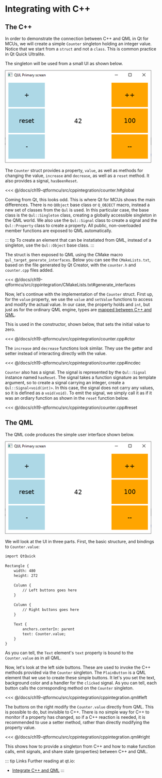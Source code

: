 # Integrating with C++

## The C++

In order to demonstrate the connection between C++ and QML in Qt for MCUs, we will create a simple ``Counter`` singleton holding an integer value. Notice that we start from a ``struct`` and not a ``class``. This is common practice in Qt Quick Ultralite. 

The singleton will be used from a small UI as shown below.

![](./assets/counter.png)

The ``Counter`` struct provides a property, ``value``, as well as methods for changing the value, ``increase`` and ``decrease``, as well as a ``reset`` method. It also provides a signal, ``hasBeenReset``.

<<< @/docs/ch19-qtformcu/src/cppintegration/counter.h#global

Coming from Qt, this looks odd. This is where Qt for MCUs shows the main differences. There is no ``QObject`` base class or ``Q_OBJECT`` macro, instead a new set of classes from the ``Qul`` is used. In this particular case, the base class is the ``Qul::Singleton`` class, creating a globally accessible singleton in the QML world. We also use the ``Qul::Signal`` class to create a signal and the ``Qul::Property`` class to create a property. All public, non-overloaded member functions are exposed to QML automatically.

::: tip
To create an element that can be instatiated from QML, instead of a singleton, use the ``Qul::Object`` base class.
:::

The struct is then exposed to QML using the CMake macro ``qul_target_generate_interfaces``. Below you can see the ``CMakeLists.txt``, based on the file generated by Qt Creator, with the ``counter.h`` and ``counter.cpp`` files added.

<<< @/docs/ch19-qtformcu/src/cppintegration/CMakeLists.txt#generate_interfaces

Now, let's continue with the implementation of the ``Counter`` struct. First up, for the ``value`` property, we use the ``value`` and ``setValue`` functions to access and modify the actual value. In our case, the property holds and ``int``, but just as for the ordinary QML engine, types are [mapped between C++ and QML](https://doc.qt.io/QtForMCUs/qtul-integratecppqml.html#type-mapping).

This is used in the constructor, shown below, that sets the initial value to zero.

<<< @/docs/ch19-qtformcu/src/cppintegration/counter.cpp#ctor

The ``increase`` and ``decrease`` functions look similar. They use the getter and setter instead of interacting directly with the value.

<<< @/docs/ch19-qtformcu/src/cppintegration/counter.cpp#incdec

``Counter`` also has a signal. The signal is represented by the ``Qul::Signal`` instance named ``hasReset``. The signal takes a function signature as template argument, so to create a signal carrying an integer, create a ``Qul::Signal<void(int)>``. In this case, the signal does not carry any values, so it is defined as a `void(void)`. To emit the signal, we simply call it as if it was an ordiary function as shown in the ``reset`` function below.

<<< @/docs/ch19-qtformcu/src/cppintegration/counter.cpp#reset

## The QML

The QML code produces the simple user interface shown below.

![](./assets/counter.png)

We will look at the UI in three parts. First, the basic structure, and bindings to ``Counter.value``:

```
import QtQuick

Rectangle {
    width: 480
    height: 272

    Column {
        // Left buttons goes here
    }

    Column {
        // Right buttons goes here
    }

    Text {
        anchors.centerIn: parent
        text: Counter.value;
    }
}
```

As you can tell, the ``Text`` element's ``text`` property is bound to the ``Counter.value`` as in all QML.

Now, let's look at the left side buttons. These are used to invoke the C++ methods provided via the ``Counter`` singleton. The ``PlainButton`` is a QML element that we use to create these simple buttons. It let's you set the text, background color and a handler for the ``clicked`` signal. As you can tell, each button calls the corresponding method on the ``Counter`` singleton.

<<< @/docs/ch19-qtformcu/src/cppintegration/cppintegration.qml#left

The buttons on the right modify the ``Counter.value`` directly from QML. This is possible to do, but invisible to C++. There is no simple way for C++ to monitor if a property has changed, so if a C++ reaction is needed, it is recommended to use a setter method, rather than directly modifying the property value.

<<< @/docs/ch19-qtformcu/src/cppintegration/cppintegration.qml#right

This shows how to provide a singleton from C++ and how to make function calls, emit signals, and share state (properties) between C++ and QML.

::: tip Links
Further reading at qt.io:
* [Integrate C++ and QML](https://doc.qt.io/QtForMCUs/qtul-integratecppqml.html)
:::
